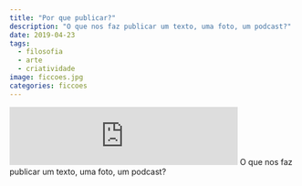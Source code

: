 ```yaml
---
title: "Por que publicar?"
description: "O que nos faz publicar um texto, uma foto, um podcast?"
date: 2019-04-23
tags: 
  - filosofia
  - arte
  - criatividade
image: ficcoes.jpg
categories: ficcoes
---
```


<iframe src="https://anchor.fm/podcastficcoes/embed/episodes/Por-que-publicar-e3r08q" height="102px" width="400px" frameborder="0" scrolling="no"></iframe>
O que nos faz publicar um texto, uma foto, um podcast?
